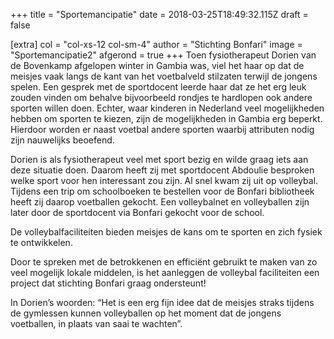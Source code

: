 +++
title = "Sportemancipatie"
date = 2018-03-25T18:49:32.115Z
draft = false

[extra]
col = "col-xs-12 col-sm-4"
author = "Stichting Bonfari"
image = "Sportemancipatie2"
afgerond = true
+++
Toen fysiotherapeut Dorien van de Bovenkamp afgelopen winter in Gambia was, viel het haar op dat de meisjes vaak langs de kant van het voetbalveld stilzaten terwijl de jongens spelen. Een gesprek met de sportdocent leerde haar dat ze het erg leuk zouden vinden om behalve bijvoorbeeld rondjes te hardlopen ook andere sporten willen doen. Echter, waar kinderen in Nederland veel mogelijkheden hebben om sporten te kiezen, zijn de mogelijkheden in Gambia erg beperkt. Hierdoor worden er naast voetbal andere sporten waarbij attributen nodig zijn nauwelijks beoefend.

Dorien is als fysiotherapeut veel met sport bezig en wilde graag iets aan deze situatie doen. Daarom heeft zij met sportdocent Abdoulie besproken welke sport voor hen interessant zou zijn. Al snel kwam zij uit op volleybal. Tijdens een trip om schoolboeken te bestellen voor de Bonfari bibliotheek heeft zij daarop voetballen gekocht. Een volleybalnet en volleyballen zijn later door de sportdocent via Bonfari gekocht voor de school.

De volleybalfaciliteiten bieden meisjes de kans om te sporten en zich fysiek te ontwikkelen.

Door te spreken met de betrokkenen en efficiënt gebruikt te maken van zo veel mogelijk lokale middelen, is het aanleggen de volleybal faciliteiten een project dat stichting Bonfari graag ondersteunt!

In Dorien’s woorden: “Het is een erg fijn idee dat de meisjes straks tijdens de gymlessen kunnen volleyballen op het moment dat de jongens voetballen, in plaats van saai te wachten”.